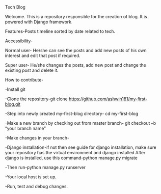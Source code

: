 Tech Blog

Welcome. This is a repository responsible for the creation of blog. It is powered with Django framework.

Features-Posts timeline sorted by date related to tech.

Accessibility-

Normal user- 
He/she can see the posts and add new posts of his own interest and edit that post if required. 

Super user- 
He/she changes the posts, add new post and change the existing post and delete it.

How to contribute-

-Install git

-Clone the repository-git clone https://github.com/ashwin181/my-first-blog.git

-Step into newly created my-first-blog directory- cd my-first-blog

-Make a new branch by checking out from master branch- git checkout –b “your branch name”

-Make changes in your branch-

-Django installation-if not then see guide for django installation, make sure your repository has the virtual environment and django installed
After django is installed, use this command-python manage.py migrate

-Then run-python manage.py runserver

-Your local host is set up. 

-Run, test and debug changes.
